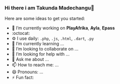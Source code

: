 ### Hi there i am Takunda Madechangu👋

Here are some ideas to get you started:

- 🔭 I’m currently working on **PlayAfrika**, **Ayla**, **Epass**
- :octocat: 
- ⚙️ I use daily: `.php`, `.js`, `.html`, `.dart`, `.py`
- 🌱 I’m currently learning ...
- 👯 I’m looking to collaborate on ...
- 🤔 I’m looking for help with ...
- 💬 Ask me about ...
- 📫 How to reach me: ...
- 😄 Pronouns: ...
- ⚡ Fun fact: 

